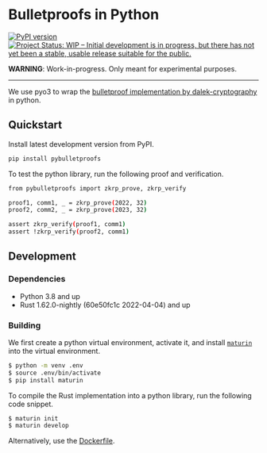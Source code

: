 # Bulletproofs in Python
[![PyPI version](https://badge.fury.io/py/pybulletproofs.svg)](https://badge.fury.io/py/pybulletproofs)
[![Project Status: WIP – Initial development is in progress, but there has not yet been a stable, usable release suitable for the public.](https://www.repostatus.org/badges/latest/wip.svg)](https://www.repostatus.org/#wip)

**WARNING**: Work-in-progress. Only meant for experimental purposes.

---

We use pyo3 to wrap the [bulletproof implementation by dalek-cryptography][bulletproofs]
in python.

## Quickstart
Install latest development version from PyPI.

```bash
pip install pybulletproofs
```

To test the python library, run the following proof and verification.

```bash
from pybulletproofs import zkrp_prove, zkrp_verify

proof1, comm1, _ = zkrp_prove(2022, 32)
proof2, comm2, _ = zkrp_prove(2023, 32)

assert zkrp_verify(proof1, comm1)
assert !zkrp_verify(proof2, comm1)
```

## Development

### Dependencies
- Python 3.8 and up
- Rust 1.62.0-nightly (60e50fc1c 2022-04-04) and up

### Building
We first create a python virtual environment, activate it, and install
[`maturin`][maturin] into the virtual environment.

```bash
$ python -m venv .env
$ source .env/bin/activate
$ pip install maturin
```

To compile the Rust implementation into a python library, run the following code snippet.

```bash
$ maturin init
$ maturin develop
```

Alternatively, use the [Dockerfile][dockerfile].


[bulletproofs]: https://github.com/dalek-cryptography/bulletproofs/blob/main/README.md
[dockerfile]: https://github.com/initc3/pybulletproofs/blob/main/Dockerfile
[maturin]: https://github.com/PyO3/maturin
